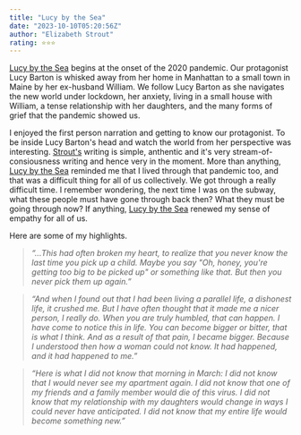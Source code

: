 ```yaml
---
title: "Lucy by the Sea"
date: "2023-10-10T05:20:56Z"
author: "Elizabeth Strout"
rating: ⭐⭐⭐
---
```


<a href="https://www.goodreads.com/book/show/60657583-lucy-by-the-sea">Lucy by the Sea</a> begins at the onset of the 2020 pandemic. Our protagonist Lucy Barton is whisked away from her home in Manhattan to a small town in Maine by her ex-husband William. We follow Lucy Barton as she navigates the new world under lockdown, her anxiety, living in a small house with William, a tense relationship with her daughters, and the many forms of grief that the pandemic showed us.

I enjoyed the first person narration and getting to know our protagonist. To be inside Lucy Barton's head and watch the world from her perspective was interesting. <a href="https://www.goodreads.com/author/show/97313.Elizabeth_Strout">Strout's</a> writing is simple, anthentic and it's very stream-of-consiousness writing and hence very in the moment. More than anything, <a href="https://www.goodreads.com/book/show/60657583-lucy-by-the-sea">Lucy by the Sea</a> reminded me that I lived through that pandemic too, and that was a difficult thing for all of us collectively. We got through a really difficult time. I remember wondering, the next time I was on the subway, what these people must have gone through back then? What they must be going through now? If anything, <a href="https://www.goodreads.com/book/show/60657583-lucy-by-the-sea">Lucy by the Sea</a> renewed my sense of empathy for all of us.

Here are some of my highlights.
<i>
> “...This had often broken my heart, to realize that you never know the last time you pick up a child. Maybe you say "Oh, honey, you're getting too big to be picked up" or something like that. But then you never pick them up again.”

> “And when I found out that I had been living a parallel life, a dishonest life, it crushed me. But I have often thought that it made me a nicer person, I really do. When you are truly humbled, that can happen. I have come to notice this in life. You can become bigger or bitter, that is what I think. And as a result of that pain, I became bigger. Because I understood then how a woman could not know. It had happened, and it had happened to me.”

> “Here is what I did not know that morning in March: I did not know that I would never see my apartment again. I did not know that one of my friends and a family member would die of this virus. I did not know that my relationship with my daughters would change in ways I could never have anticipated. I did not know that my entire life would become something new.”

</i>